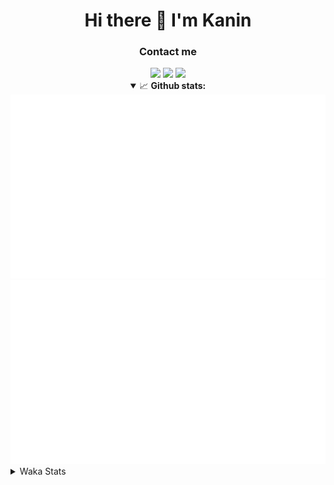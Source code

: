 <div align="center">
 <h1>Hi there 👋 I'm Kanin</h1>
 <h3>Contact me</h3>
 <a href="mailto:im@kanin.dev"><img src="https://img.shields.io/badge/gmail-%23D14836.svg?&style=for-the-badge&logo=gmail&logoColor=white"/></a>
 <a href="https://twitter.com/KaninTwt"><img src="https://img.shields.io/badge/twitter-%231DA1F2.svg?&style=for-the-badge&logo=twitter&logoColor=white"/></a>
 <a href="https://www.linkedin.com/in/KaninDev"><img src="https://img.shields.io/badge/linkedin-%230077B5.svg?&style=for-the-badge&logo=linkedin&logoColor=white"/></a>
<details open>
  <summary>📈 <b>Github stats:</b></summary>
  <img src="https://github.com/Kanin/Kanin/blob/master/scripts/GitHubStats/generated/overview.svg"/>
  <img src="https://github.com/Kanin/Kanin/blob/master/scripts/GitHubStats/generated/languages.svg"/>
</details>
</div>

<details>
 <summary>Waka Stats</summary>

<!--START_SECTION:waka-->
![Code Time](http://img.shields.io/badge/Code%20Time-2%2C980%20hrs%2028%20mins-blue)

![Profile Views](http://img.shields.io/badge/Profile%20Views-1-blue)

![Lines of code](https://img.shields.io/badge/From%20Hello%20World%20I%27ve%20Written-819.4%20thousand%20lines%20of%20code-blue)

**🐱 My GitHub Data** 

> 📦 184.1 kB Used in GitHub's Storage 
 > 
> 🏆 315 Contributions in the Year 2025
 > 
> 💼 Opted to Hire
 > 
> 📜 29 Public Repositories 
 > 
> 🔑 20 Private Repositories 
 > 
**I'm an Early 🐤** 

```text
🌞 Morning                2867 commits        ███████░░░░░░░░░░░░░░░░░░   28.69 % 
🌆 Daytime                2860 commits        ███████░░░░░░░░░░░░░░░░░░   28.62 % 
🌃 Evening                2926 commits        ███████░░░░░░░░░░░░░░░░░░   29.28 % 
🌙 Night                  1339 commits        ███░░░░░░░░░░░░░░░░░░░░░░   13.40 % 
```
📅 **I'm Most Productive on Monday** 

```text
Monday                   2020 commits        █████░░░░░░░░░░░░░░░░░░░░   20.22 % 
Tuesday                  1423 commits        ████░░░░░░░░░░░░░░░░░░░░░   14.24 % 
Wednesday                1002 commits        ███░░░░░░░░░░░░░░░░░░░░░░   10.03 % 
Thursday                 1563 commits        ████░░░░░░░░░░░░░░░░░░░░░   15.64 % 
Friday                   1627 commits        ████░░░░░░░░░░░░░░░░░░░░░   16.28 % 
Saturday                 904 commits         ██░░░░░░░░░░░░░░░░░░░░░░░   09.05 % 
Sunday                   1453 commits        ████░░░░░░░░░░░░░░░░░░░░░   14.54 % 
```


📊 **This Week I Spent My Time On** 

```text
🕑︎ Time Zone: America/New_York

💬 Programming Languages: 
Python                   31 hrs 1 min        ████████████████████████░   94.58 % 
Markdown                 42 mins             █░░░░░░░░░░░░░░░░░░░░░░░░   02.14 % 
Git Config               21 mins             ░░░░░░░░░░░░░░░░░░░░░░░░░   01.10 % 
Text                     15 mins             ░░░░░░░░░░░░░░░░░░░░░░░░░   00.77 % 
JSON with Comments       7 mins              ░░░░░░░░░░░░░░░░░░░░░░░░░   00.37 % 

🔥 Editors: 
VS Code                  32 hrs 48 mins      █████████████████████████   100.00 % 

🐱‍💻 Projects: 
Marshall                 29 hrs 46 mins      ███████████████████████░░   90.76 % 
website-new              2 hrs               ██░░░░░░░░░░░░░░░░░░░░░░░   06.11 % 
Bot                      34 mins             ░░░░░░░░░░░░░░░░░░░░░░░░░   01.75 % 
monorepo                 15 mins             ░░░░░░░░░░░░░░░░░░░░░░░░░   00.79 % 
Naila.py                 11 mins             ░░░░░░░░░░░░░░░░░░░░░░░░░   00.56 % 

💻 Operating System: 
Windows                  32 hrs 48 mins      █████████████████████████   100.00 % 
```

**I Mostly Code in Python** 

```text
Python                   33 repos            ████████████████░░░░░░░░░   63.46 % 
TypeScript               7 repos             ███░░░░░░░░░░░░░░░░░░░░░░   13.46 % 
Java                     5 repos             ██░░░░░░░░░░░░░░░░░░░░░░░   09.62 % 
HTML                     3 repos             █░░░░░░░░░░░░░░░░░░░░░░░░   05.77 % 
Kotlin                   1 repo              ░░░░░░░░░░░░░░░░░░░░░░░░░   01.92 % 
```



**Timeline**

![Lines of Code chart](https://raw.githubusercontent.com/Kanin/Kanin/master/assets/bar_graph.png)


 Last Updated on 24/09/2025 12:11:19 UTC
<!--END_SECTION:waka-->
</details>
